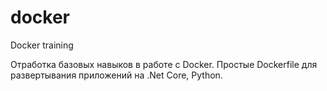 # docker
Docker training

Отработка базовых навыков в работе с Docker.
Простые Dockerfile для развертывания приложений на .Net Core, Python.
